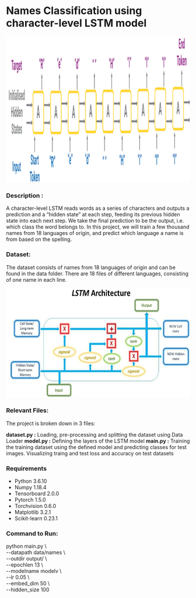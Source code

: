 # Names Classification using character-level LSTM model

<img src="https://github.com/Arushi04/character-level-RNN/blob/master/images/cover.png" width="800" height="400">

### Description : 
A character-level LSTM reads words as a series of characters and outputs a prediction and a “hidden state” at each step, feeding its previous hidden state into each next step. We take the final prediction to be the output, i.e. which class the word belongs to. In this project, we will train a few thousand names from 18 languages of origin, and predict which language a name is from based on the spelling.

### Dataset:
The dataset consists of names from 18 languages of origin and can be found in the data folder. There are 18 files of different languages, consisting of one name in each line.

<img src="https://github.com/Arushi04/character-level-RNN/blob/master/images/lstm.jpg" width="700" height="300">

### Relevant Files:

The project is broken down in 3 files:

**dataset.py :** Loading, pre-processing and splitting the dataset using Data Loader
**model.py :** Defining the layers of the LSTM model
**main.py :** Training the training dataset using the defined model and predicting classes for test images. Visualizing traing and test loss and accuracy on test datasets

### Requirements
* Python 3.6.10  
* Numpy 1.18.4  
* Tensorboard 2.0.0   
* Pytorch 1.5.0  
* Torchvision 0.6.0 
* Matplotlib 3.2.1
* Scikit-learn 0.23.1   

### Command to Run:

python main.py \      
--datapath data/names \    
--outdir output/ \    
--epochlen 13 \    
--modelname modelv \     
--lr 0.05 \     
--embed_dim 50 \     
--hidden_size 100    










